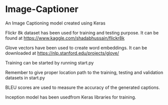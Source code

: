 # Image-Captioner
An Image Captioning model created using Keras

Flickr 8k dataset has been used for training and testing purpose. It can be found at https://www.kaggle.com/shadabhussain/flickr8k

Glove vectors have been used to create word embeddings. It can be downloaded at https://nlp.stanford.edu/projects/glove/

Training can be started by running start.py

Remember to give proper location path to the training, testing and validation datasets in start.py

BLEU scores are used to measure the accuracy of the generated captions.

Inception model has been usedfrom Keras libraries for training.


